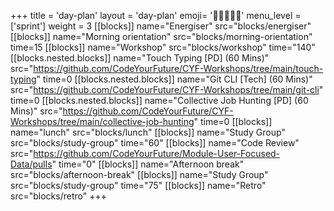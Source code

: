 +++
title = 'day-plan'
layout = 'day-plan'
emoji= '🧑🏾‍🤝‍🧑🏾'
menu_level = ['sprint']
weight = 3
[[blocks]]
name="Energiser"
src="blocks/energiser"
[[blocks]]
name="Morning orientation"
src="blocks/morning-orientation"
time=15
[[blocks]]
name="Workshop"
src="blocks/workshop"
time="140"
  [[blocks.nested.blocks]]
    name="Touch Typing [PD] (60 Mins)"
    src="https://github.com/CodeYourFuture/CYF-Workshops/tree/main/touch-typing"
    time=0
  [[blocks.nested.blocks]]
    name="Git CLI [Tech] (60 Mins)"
    src="https://github.com/CodeYourFuture/CYF-Workshops/tree/main/git-cli"
    time=0
  [[blocks.nested.blocks]]
    name="Collective Job Hunting [PD] (60 Mins)"
    src="https://github.com/CodeYourFuture/CYF-Workshops/tree/main/collective-job-hunting"
    time=0
[[blocks]]
name="lunch"
src="blocks/lunch"
[[blocks]]
name="Study Group"
src="blocks/study-group"
time="60"
[[blocks]]
name="Code Review"
src="https://github.com/CodeYourFuture/Module-User-Focused-Data/pulls"
time="0"
[[blocks]]
name="Afternoon break"
src="blocks/afternoon-break"
[[blocks]]
name="Study Group"
src="blocks/study-group"
time="75"
[[blocks]]
name="Retro"
src="blocks/retro"
+++